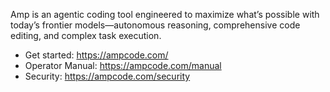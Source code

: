 Amp is an agentic coding tool engineered to maximize what’s possible with today’s frontier models—autonomous reasoning, comprehensive code editing, and complex task execution.


- Get started: https://ampcode.com/
- Operator Manual: https://ampcode.com/manual
- Security: https://ampcode.com/security
